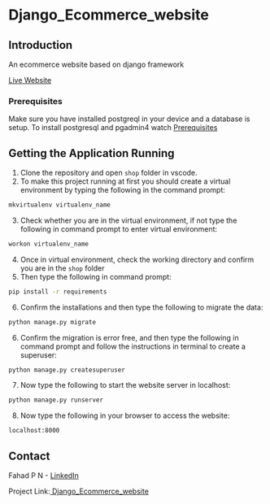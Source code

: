 # Django_Ecommerce_website

## Introduction

An ecommerce website based on django framework

<a href='https://shophopfashion.herokuapp.com/'>Live Website </a>

### Prerequisites
Make sure you have installed postgreql in your device and a database is setup. 
To install postgresql and pgadmin4 watch <a href="https://www.youtube.com/watch?v=d--mEqEUybA">Prerequisites</a>

## Getting the Application Running

1. Clone the repository and open `shop` folder in vscode.
2. To make this project running at first you should create a virtual environment by typing the following in the command prompt:
```sh 
mkvirtualenv virtualenv_name 
```

3. Check whether you are in the virtual environment, if not type the following in command prompt to enter virtual environment:
```sh
workon virtualenv_name
```

4. Once in virtual environment, check the working directory and confirm you are in the `shop` folder
5. Then type the following in command prompt:
```sh
pip install -r requirements
``` 
6. Confirm the installations and then type the following to migrate the data:
```sh
python manage.py migrate
```
6. Confirm the migration is error free, and then type the following in command prompt and follow the instructions in terminal to create a superuser:
```sh 
python manage.py createsuperuser
``` 
7. Now type the following to start the website server in localhost:
```sh
python manage.py runserver
```
8. Now type the following in your browser to access the website:
```sh
localhost:8000
```
<!-- CONTACT -->
## Contact

Fahad P N - <a href='https://www.linkedin.com/in/fahad-p-n-93a7441b4/'>LinkedIn</a>

Project Link:<a href='https://github.com/FAHADPN/Django_Ecommerce_website'> Django_Ecommerce_website</a>

